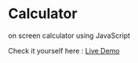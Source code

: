 # Calculator
on screen calculator using JavaScript

Check it yourself here : [Live Demo](https://thsurgeonofdeath.github.io/Calculator/)
